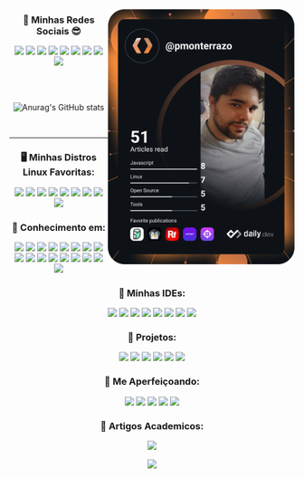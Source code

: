 <a href="https://app.daily.dev/pmonterrazo"><img src="https://github.com/pmonterrazo/pmonterrazo/blob/main/devcard.svg" width="330" align="right" alt="Philipe Monterrazo's Dev Card"/></a>

<div align="center"> 
  
### 💬 Minhas Redes Sociais 😎
 
  
[<img src="https://img.shields.io/badge/linkedin-%230077B5.svg?&style=for-the-badge&logo=linkedin&logoColor=white" />](https://www.linkedin.com/in/pmonterrazo/) 
[<img src = "https://img.shields.io/badge/Microsoft_Outlook-0078D4?style=for-the-badge&logo=microsoft-outlook&logoColor=white">](mailto:philipemonterrazo@outlook.com)
[<img src = "https://img.shields.io/badge/ProtonMail-8B89CC?style=for-the-badge&logo=protonmail&logoColor=white">](mailto:pmonterrazo.dev@protonmail.com)
[<img src="https://img.shields.io/badge/Gmail-D14836?style=for-the-badge&logo=gmail&logoColor=white" />](mailto:pmonterrazo.dev@gmail.com) 
[<img src = "https://img.shields.io/badge/Telegram-2CA5E0?style=for-the-badge&logo=telegram&logoColor=white">](https://t.me/pmonterrazo)
[<img src = "https://img.shields.io/badge/icq_new-black?style=for-the-badge&logo=icq&logolColor=42F425">](https://icq.im/pmonterrazo)
[<img src="https://img.shields.io/badge/medium-%2312100E.svg?&style=for-the-badge&logo=medium&logoColor=white" />](https://medium.com/pmonterrazo) 
[<img src = "https://img.shields.io/badge/instagram-%23E4405F.svg?&style=for-the-badge&logo=instagram&logoColor=white">](https://www.instagram.com/philipe.monterrazzo/)
[<img src = "https://img.shields.io/badge/Buy_Me_A_Coffee-FFDD00?style=for-the-badge&logo=buy-me-a-coffee&logoColor=black">](https://nubank.com.br/pagar/1imwjo/VKeok90AsV)
  
  <br>
  
</div>

  </div>

<div align="center">
  
<br>
  
![Anurag's GitHub stats](https://github-readme-stats.vercel.app/api?username=pmonterrazo&anuraghazra&show_icons=true&theme=radical)
  
</div>



<br>
<hr>


<div align="center">
   
### 🖥️ Minhas Distros Linux Favoritas:

[<img src = "https://img.shields.io/badge/Debian-A81D33?style=for-the-badge&logo=debian&logoColor=white">](https://www.debian.org/index.pt.html)
[<img src = "https://img.shields.io/badge/Deepin-007CFF?style=for-the-badge&logo=deepin&logoColor=white">](https://www.deepin.org/index/en)
[<img src = "https://img.shields.io/badge/Fedora-294172?style=for-the-badge&logo=fedora&logoColor=white">](https://getfedora.org/pt_BR/)
[<img src = "https://img.shields.io/badge/Kali_Linux-557C94?style=for-the-badge&logo=kali-linux&logoColor=white">](https://www.kali.org/)
[<img src = "https://img.shields.io/badge/manjaro-35BF5C?style=for-the-badge&logo=manjaro&logoColor=white">](https://manjaro.org/)
[<img src = "https://img.shields.io/badge/Pop!_OS-48B9C7?style=for-the-badge&logo=Pop!_OS&logoColor=white">](https://pop.system76.com/)
[<img src = "https://img.shields.io/badge/Red%20Hat-EE0000?style=for-the-badge&logo=redhat&logoColor=white">](https://www.redhat.com/pt-br)
[<img src = "https://img.shields.io/badge/SUSE-0C322C?style=for-the-badge&logo=SUSE&logoColor=white">](https://www.opensuse.org/)
[<img src = "https://img.shields.io/badge/Ubuntu-E95420?style=for-the-badge&logo=ubuntu&logoColor=white">](https://ubuntu.com/download)

</div>
  

<div align="center">
  
### 👾 Conhecimento em:
  
<img src="https://img.shields.io/badge/Java-ED8B00?style=for-the-badge&logo=java&logoColor=white"/>
<img src="https://img.shields.io/badge/Kotlin-0095D5?&style=for-the-badge&logo=kotlin&logoColor=white"/>
<img src="https://img.shields.io/badge/Node.js-43853D?style=for-the-badge&logo=node.js&logoColor=white"/>
<img src="https://img.shields.io/badge/JavaScript-F7DF1E?style=for-the-badge&logo=javascript&logoColor=black"/>
<img src="https://img.shields.io/badge/Python-3776AB?style=for-the-badge&logo=python&logoColor=white"/>
<img src="https://img.shields.io/badge/Shell_Script-121011?style=for-the-badge&logo=gnu-bash&logoColor=white"/>
<img src="https://img.shields.io/badge/CSS3-1572B6?style=for-the-badge&logo=css3&logoColor=white"/>
<img src="https://img.shields.io/badge/HTML5-E34F26?style=for-the-badge&logo=html5&logoColor=white"/>
<img src="https://img.shields.io/badge/Bootstrap-563D7C?style=for-the-badge&logo=bootstrap&logoColor=white"/>
<img src="https://img.shields.io/badge/MySQL-00000F?style=for-the-badge&logo=mysql&logoColor=white"/>
<img src="https://img.shields.io/badge/PostgreSQL-316192?style=for-the-badge&logo=postgresql&logoColor=white"/>
<img src="https://img.shields.io/badge/MongoDB-4EA94B?style=for-the-badge&logo=mongodb&logoColor=white"/>
<img src="https://img.shields.io/badge/SQLite-07405E?style=for-the-badge&logo=sqlite&logoColor=white"/>
<img src="https://img.shields.io/badge/Amazon_AWS-232F3E?style=for-the-badge&logo=amazon-aws&logoColor=white"/>
<img src="https://img.shields.io/badge/Microsoft_Excel-217346?style=for-the-badge&logo=microsoft-excel&logoColor=white"/>
<img src="https://img.shields.io/badge/Spring-6DB33F?style=for-the-badge&logo=spring&logoColor=white"/>
<img src="https://img.shields.io/badge/Express.js-404D59?style=for-the-badge"/>
  
</div>
  
  


<div align="center">
  
### 💎 Minhas IDEs:
  
<img src="https://img.shields.io/badge/apache%20netbeans-1B6AC6?style=for-the-badge&logo=apache%20netbeans%20IDE&logoColor=white"/>
<img src="https://img.shields.io/badge/Atom-66595C?style=for-the-badge&logo=Atom&logoColor=white"/>
<img src="https://img.shields.io/badge/Eclipse-2C2255?style=for-the-badge&logo=eclipse&logoColor=white"/>
<img src="https://img.shields.io/badge/IntelliJ_IDEA-000000.svg?style=for-the-badge&logo=intellij-idea&logoColor=white"/>
<img src="https://img.shields.io/badge/Notepad++-90E59A.svg?style=for-the-badge&logo=notepad%2B%2B&logoColor=black"/>
<img src="https://img.shields.io/badge/PyCharm-000000.svg?&style=for-the-badge&logo=PyCharm&logoColor=white"/>
<img src="https://img.shields.io/badge/sublime_text-%23575757.svg?&style=for-the-badge&logo=sublime-text&logoColor=important"/>
<img src="https://img.shields.io/badge/Visual_Studio_Code-0078D4?style=for-the-badge&logo=visual%20studio%20code&logoColor=white"/>

  
</div>


<div align="center">
    
### 🎯 Projetos:
  
[<img src = "https://img.shields.io/badge/Site-OpenYourMind-%237159c1?style=for-the-badge&logo=ghost">](https://www.opensuse.org/)
[<img src = "https://img.shields.io/badge/Forum-HelpMyLinux-%237159c1?style=for-the-badge&logo=Linux">](https://ubuntu.com/download)
<img src = "https://img.shields.io/badge/Ebook-JavaParaIniciantes-F15B2A?style=for-the-badge&logo=mdBook&logoColor=white">
<img src="https://img.shields.io/badge/EBook-CybersecurityDescomplicado-90E59A.svg?style=for-the-badge&logo=mdBook&logoColor=white"/>
<img src="https://img.shields.io/badge/EBook-LogicadeProgramaçãoParaCrianças-1B6AC6?style=for-the-badge&logo=mdBook&logoColor=white"/>
[<img src="https://img.shields.io/badge/Project-Pokedex-fc030f?style=for-the-badge&logo=appveyor&logoColor=white">](https://github.com/pmonterrazo/pokedex)
  
</div>



<div align="center">

### 📑 Me Aperfeiçoando:
  
<img src="https://img.shields.io/badge/Java-ED8B00?style=for-the-badge&logo=java&logoColor=white"/>
<img src="https://img.shields.io/badge/HTML5-E34F26?style=for-the-badge&logo=html5&logoColor=white"/>
<img src="https://img.shields.io/badge/CSS3-1572B6?style=for-the-badge&logo=css3&logoColor=white"/>
<img src="https://img.shields.io/badge/Kotlin-0095D5?&style=for-the-badge&logo=kotlin&logoColor=white"/>
<img src="https://img.shields.io/badge/Amazon_AWS-232F3E?style=for-the-badge&logo=amazon-aws&logoColor=white"/>

</div>

<div align="center">
  
### 🧠 Artigos Academicos:

[<img src = "https://img.shields.io/badge/Criptografia-UmraioXnaingegridadededados-%237159c1?style=for-the-badge&logo=mdBook">]([https://www.opensuse.org/](https://drive.google.com/file/d/1_hVAd9qG3ZMo0m-DHwqvGPuHSul2cz2I/view?usp=sharing))

[<img src = "https://img.shields.io/badge/Blockchain-ABlindagemdaprivacidadedosdados-%237159c1?style=for-the-badge&logo=mdBook">]([https://ubuntu.com/download](https://drive.google.com/file/d/1zb6r4MmT5Ic1TqnvKtHLUruHkOnOiwSY/view?usp=sharing))
  
</div>
</div>

